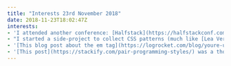```yaml
---
title: "Interests 23rd November 2018"
date: 2018-11-23T18:02:47Z
interests:
- 'I attended another conference: [Halfstack](https://halfstackconf.com/) in London and had a great time. The gist of the conference for me was: you can do anything you like with JavaScript 👯‍♀️'
- "I started a side-project to collect CSS patterns (much like [Lea Verou’s pattern gallery](https://leaverou.github.io/css3patterns/)) and used React Router. (Still a work in progress.)"
- '[This blog post about the em tag](https://logrocket.com/blog/youre-using-em-wrong) was interesting - I enjoy learning about the correct use of semantic HTML tags.'
- '[This post](https://stackify.com/pair-programming-styles/) was a thorough introduction to pair programming and the different styles.'
---
```


